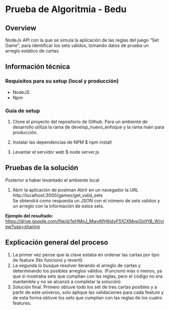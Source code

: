 # Prueba de Algoritmia - Bedu
## Overview
NodeJs API con la que se simula la aplicación de las reglas del juego “Set Game”, para identificar los sets válidos, tomando datos de prueba un arreglo estático de cartas

## Información técnica

### Requisitos para su setup (local y producción)
* NodeJS
* Npm


### Guía de setup 

1. Clone el proyecto del repositorio de Github.
Para un ambiente de desarrollo utiliza la rama de develop_nuevo_enfoque
 y la rama main para producción.

2. Instalar las dependencias de NPM
$ npm install

3. Levantar el servidor web 
$ node server.js



## Pruebas de la solución
Posterior a haber levantado el ambiente local

1. Abrir la aplicación de postman
Abrir en un navegador la URL http://localhost:3000/games/get_valid_sets  
Se obtendrá como respuesta un JSON con el número de sets validos y un arreglo con la información de estos sets.

**Ejemplo del resultado:**  
https://drive.google.com/file/d/1eHMnJ_Mwy6fH6idyF51CXMvpGloYtB_W/view?usp=sharing



## Explicación general del proceso
1. La primer vez pense que la clave estaba en ordenar las cartas por tipo de feature (No funcionó y revertí)
2. La segunda lo busque resolver iterando el arreglo de cartas y determinando los posibles arreglos válidos. (Funcionó más o menos, ya que si mostraba sets que cumplian con las reglas, pero el código no era mantenible y no se alcanzó a completar la solución)
3. Solución final. Primero obtuve todo los set de tres cartas posibles y a partir de este universo, solo aplique las validaciones para cada feature y de esta forma obtuve los sets que cumplian con las reglas de los cuatro features.
